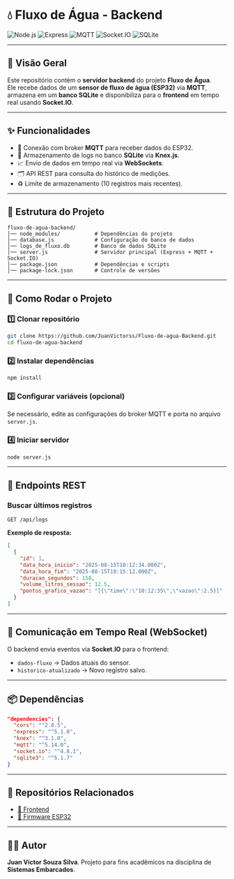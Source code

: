 ﻿# 💧 Fluxo de Água - Backend

![Node.js](https://img.shields.io/badge/Node.js-18.x-green?logo=node.js)
![Express](https://img.shields.io/badge/Express-5.x-lightgrey?logo=express)
![MQTT](https://img.shields.io/badge/MQTT-5.x-purple?logo=mqtt)
![Socket.IO](https://img.shields.io/badge/Socket.IO-4.x-black?logo=socket.io)
![SQLite](https://img.shields.io/badge/SQLite-3-blue?logo=sqlite)

---

## 📜 Visão Geral

Este repositório contém o **servidor backend** do projeto **Fluxo de Água**.  
Ele recebe dados de um **sensor de fluxo de água (ESP32)** via **MQTT**, armazena em um **banco SQLite** e disponibiliza para o **frontend** em tempo real usando **Socket.IO**.

---

## ✨ Funcionalidades

- 📡 Conexão com broker **MQTT** para receber dados do ESP32.
- 💾 Armazenamento de logs no banco **SQLite** via **Knex.js**.
- 📈 Envio de dados em tempo real via **WebSockets**.
- 🗂️ API REST para consulta do histórico de medições.
- ♻️ Limite de armazenamento (10 registros mais recentes).

---

## 📂 Estrutura do Projeto

```
fluxo-de-agua-backend/
│── node_modules/           # Dependências do projeto
│── database.js             # Configuração do banco de dados
│── logs_de_fluxo.db        # Banco de dados SQLite
│── server.js               # Servidor principal (Express + MQTT + Socket.IO)
│── package.json            # Dependências e scripts
│── package-lock.json       # Controle de versões
```

---

## 🚀 Como Rodar o Projeto

### 1️⃣ Clonar repositório

```bash
git clone https://github.com/JuanVictorss/Fluxo-de-agua-Backend.git
cd fluxo-de-agua-backend
```

### 2️⃣ Instalar dependências

```bash
npm install
```

### 3️⃣ Configurar variáveis (opcional)

Se necessário, edite as configurações do broker MQTT e porta no arquivo `server.js`.

### 4️⃣ Iniciar servidor

```bash
node server.js
```

---

## 📡 Endpoints REST

### **Buscar últimos registros**

```
GET /api/logs
```

**Exemplo de resposta:**

```json
[
  {
    "id": 1,
    "data_hora_inicio": "2025-08-15T10:12:34.000Z",
    "data_hora_fim": "2025-08-15T10:15:12.000Z",
    "duracao_segundos": 158,
    "volume_litros_sessao": 12.5,
    "pontos_grafico_vazao": "[{\"time\":\"10:12:35\",\"vazao\":2.5}]"
  }
]
```

---

## 🔄 Comunicação em Tempo Real (WebSocket)

O backend envia eventos via **Socket.IO** para o frontend:

- `dados-fluxo` → Dados atuais do sensor.
- `historico-atualizado` → Novo registro salvo.

---

## 📦 Dependências

```json
"dependencies": {
  "cors": "^2.8.5",
  "express": "^5.1.0",
  "knex": "^3.1.0",
  "mqtt": "^5.14.0",
  "socket.io": "^4.8.1",
  "sqlite3": "^5.1.7"
}
```

---

## 🔗 Repositórios Relacionados

- [📂 Frontend](https://github.com/JuanVictorss/Fluxo-de-agua-Frontend)
- [📂 Firmware ESP32](www.aaa.com)

---

## 👨‍💻 Autor

**Juan Victor Souza Silva**.
Projeto para fins acadêmicos na disciplina de **Sistemas Embarcados**.


